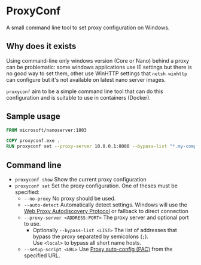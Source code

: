 # ProxyConf

A small command line tool to set proxy configuration on Windows.

## Why does it exists

Using command-line only windows version (Core or Nano) behind a proxy can be problematic: some windows applications use IE settings but there is no good way to set them, other use WinHTTP settings that `netsh winhttp` can configure but it's not available on latest nano server images.

`proxyconf` aim to be a simple command line tool that can do this configuration and is suitable to use in containers (Docker).

## Sample usage

```dockerfile
FROM microsoft/nanoserver:1803

COPY proxyconf.exe .
RUN proxyconf set --proxy-server 10.0.0.1:8080 --bypass-list "*.my-company;<local>"
```

## Command line

* `proxyconf show` Show the current proxy configuration
* `proxyconf set` Set the proxy configuration. One of theses must be specified:
  * `--no-proxy` No proxy should be used.
  * `--auto-detect` Automatically detect settings. Windows will use the [Web Proxy Autodiscovery Protocol][wpad] or fallback to direct connection
  * `--proxy-server <ADDRESS:PORT>` The proxy server and optional port to use.
    * Optionally `--bypass-list <LIST>` The list of addresses that bypass the proxy separated by semicolons (`;`).<br/>
      Use `<local>` to bypass all short name hosts.
  * `--setup-script <URL>` Use [Proxy auto-config (PAC)][pac] from the specified URL.

[wpad]: https://en.wikipedia.org/wiki/Web_Proxy_Auto-Discovery_Protocol
[pac]: https://en.wikipedia.org/wiki/Proxy_auto-config